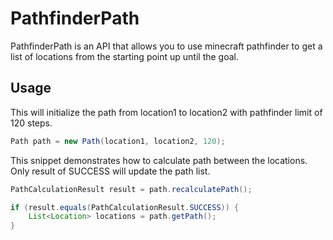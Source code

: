 # PathfinderPath

PathfinderPath is an API that allows you to use minecraft pathfinder to get a list of locations from the starting point
up until the goal.

## Usage

This will initialize the path from location1 to location2 with pathfinder limit of 120 steps.
```java
Path path = new Path(location1, location2, 120);
```

This snippet demonstrates how to calculate path between the locations. Only result of SUCCESS will update the path list.
```java
PathCalculationResult result = path.recalculatePath();

if (result.equals(PathCalculationResult.SUCCESS)) {
    List<Location> locations = path.getPath();
}
```
